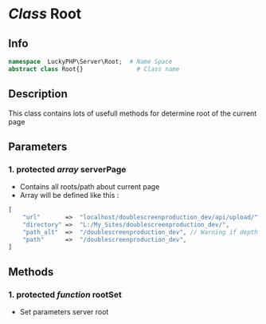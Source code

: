 # ***Class*** **Root**

## Info

```php
namespace  LuckyPHP\Server\Root;  # Name Space
abstract class Root{}               # Class name
```

## Description
This class contains lots of usefull methods for determine root of the current page


## Parameters

### 1. protected ***array*** **serverPage**
- Contains all roots/path about current page
- Array will be defined like this :
```php
[
    "url"       =>  "localhost/doublescreenproduction_dev/api/upload/"
    "directory" =>  "L:/My_Sites/doublescreenproduction_dev/",
    "path_alt"  =>  "/doublescreenproduction_dev", // Warning if depth page
    "path"      =>  "/doublescreenproduction_dev", 
]
```

## Methods

### 1. protected ***function*** **rootSet**
- Set parameters server root